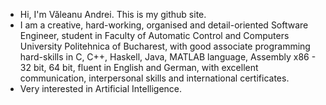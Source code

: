 - Hi, I'm Văleanu Andrei. This is my github site.
- I am a creative, hard-working, organised and detail-oriented Software Engineer, student in Faculty of Automatic Control and Computers University Politehnica of Bucharest, with good associate programming hard-skills
in C, C++, Haskell, Java, MATLAB language, Assembly x86 - 32 bit, 64 bit, fluent in English and German, with excellent communication, interpersonal skills and international certificates.
- Very interested in Artificial Intelligence.
